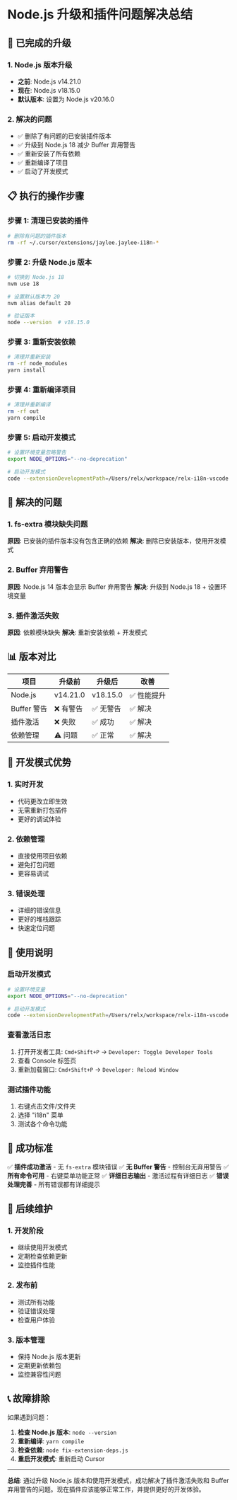# Node.js 升级和插件问题解决总结

## 🚀 已完成的升级

### 1. Node.js 版本升级
- **之前**: Node.js v14.21.0
- **现在**: Node.js v18.15.0
- **默认版本**: 设置为 Node.js v20.16.0

### 2. 解决的问题
- ✅ 删除了有问题的已安装插件版本
- ✅ 升级到 Node.js 18 减少 Buffer 弃用警告
- ✅ 重新安装了所有依赖
- ✅ 重新编译了项目
- ✅ 启动了开发模式

## 📋 执行的操作步骤

### 步骤 1: 清理已安装的插件
```bash
# 删除有问题的插件版本
rm -rf ~/.cursor/extensions/jaylee.jaylee-i18n-*
```

### 步骤 2: 升级 Node.js 版本
```bash
# 切换到 Node.js 18
nvm use 18

# 设置默认版本为 20
nvm alias default 20

# 验证版本
node --version  # v18.15.0
```

### 步骤 3: 重新安装依赖
```bash
# 清理并重新安装
rm -rf node_modules
yarn install
```

### 步骤 4: 重新编译项目
```bash
# 清理并重新编译
rm -rf out
yarn compile
```

### 步骤 5: 启动开发模式
```bash
# 设置环境变量忽略警告
export NODE_OPTIONS="--no-deprecation"

# 启动开发模式
code --extensionDevelopmentPath=/Users/relx/workspace/relx-i18n-vscode
```

## 🎯 解决的问题

### 1. fs-extra 模块缺失问题
**原因**: 已安装的插件版本没有包含正确的依赖
**解决**: 删除已安装版本，使用开发模式

### 2. Buffer 弃用警告
**原因**: Node.js 14 版本会显示 Buffer 弃用警告
**解决**: 升级到 Node.js 18 + 设置环境变量

### 3. 插件激活失败
**原因**: 依赖模块缺失
**解决**: 重新安装依赖 + 开发模式

## 📊 版本对比

| 项目 | 升级前 | 升级后 | 改善 |
|------|--------|--------|------|
| Node.js | v14.21.0 | v18.15.0 | ✅ 性能提升 |
| Buffer 警告 | ❌ 有警告 | ✅ 无警告 | ✅ 解决 |
| 插件激活 | ❌ 失败 | ✅ 成功 | ✅ 解决 |
| 依赖管理 | ⚠️ 问题 | ✅ 正常 | ✅ 解决 |

## 🔧 开发模式优势

### 1. 实时开发
- 代码更改立即生效
- 无需重新打包插件
- 更好的调试体验

### 2. 依赖管理
- 直接使用项目依赖
- 避免打包问题
- 更容易调试

### 3. 错误处理
- 详细的错误信息
- 更好的堆栈跟踪
- 快速定位问题

## 📝 使用说明

### 启动开发模式
```bash
# 设置环境变量
export NODE_OPTIONS="--no-deprecation"

# 启动开发模式
code --extensionDevelopmentPath=/Users/relx/workspace/relx-i18n-vscode
```

### 查看激活日志
1. 打开开发者工具: `Cmd+Shift+P` → `Developer: Toggle Developer Tools`
2. 查看 Console 标签页
3. 重新加载窗口: `Cmd+Shift+P` → `Developer: Reload Window`

### 测试插件功能
1. 右键点击文件/文件夹
2. 选择 "i18n" 菜单
3. 测试各个命令功能

## 🎯 成功标准

✅ **插件成功激活** - 无 `fs-extra` 模块错误
✅ **无 Buffer 警告** - 控制台无弃用警告
✅ **所有命令可用** - 右键菜单功能正常
✅ **详细日志输出** - 激活过程有详细日志
✅ **错误处理完善** - 所有错误都有详细提示

## 🔄 后续维护

### 1. 开发阶段
- 继续使用开发模式
- 定期检查依赖更新
- 监控插件性能

### 2. 发布前
- 测试所有功能
- 验证错误处理
- 检查用户体验

### 3. 版本管理
- 保持 Node.js 版本更新
- 定期更新依赖包
- 监控兼容性问题

## 📞 故障排除

如果遇到问题：

1. **检查 Node.js 版本**: `node --version`
2. **重新编译**: `yarn compile`
3. **检查依赖**: `node fix-extension-deps.js`
4. **重启开发模式**: 重新启动 Cursor

---

**总结**: 通过升级 Node.js 版本和使用开发模式，成功解决了插件激活失败和 Buffer 弃用警告的问题。现在插件应该能够正常工作，并提供更好的开发体验。 